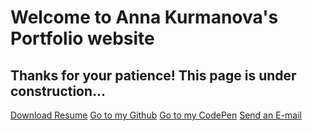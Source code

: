 <!DOCTYPE html>
<html lang="en">
<head>
  <meta charset="UTF-8">
  <meta name="viewport" content="width=device-width, initial-scale=1.0">
  <title>Anna Kurmanova Portfolio</title>
  <link rel="stylesheet" href="https://cdnjs.cloudflare.com/ajax/libs/font-awesome/5.15.1/css/all.min.css" integrity="sha512-+4zCK9k+qNFUR5X+cKL9EIR+ZOhtIloNl9GIKS57V1MyNsYpYcUrUeQc9vNfzsWfV28IaLL3i96P9sdNyeRssA==" crossorigin="anonymous" />  
  <link rel="stylesheet" href="style.css">
  
  
</head>
<body>
  <div class="wrap">
    <h1>Welcome to Anna Kurmanova's Portfolio website</h1>
    <h2>Thanks for your patience! This page is under construction...</h2>
    <div class="buttons">
      <a href="pdf/anna_kurmanova_resume.pdf" class="btn" download="Anna kurmanova Resume 2021">Download Resume</a>
      <a href="https://github.com/annaKurmanova" class="btn" target="_blank">Go to my Github</a>
      <a href="https://codepen.io/YourMuseAnya" class="btn" target="_blank">Go to my CodePen</a>
      <a href="mailto:annakurmanova0508@gmail.com" class="btn">Send an E-mail</a>
    </div>
  </div>
 

 
</body>
</html>
